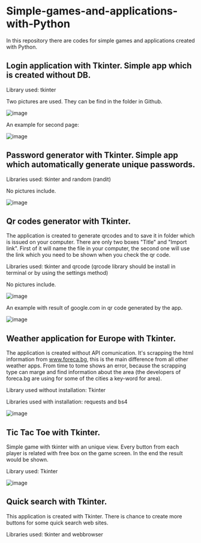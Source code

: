# Simple-games-and-applications-with-Python
In this repository there are codes for simple games and applications created with Python.

## Login application with Tkinter. Simple app which is created without DB.

Library used: tkinter

Two pictures are used. They can be find in the folder in Github.

![image](https://github.com/AlexanderBedrosyan/Simple-games-and-applications-with-Python/assets/126572116/8168f1f5-dc9f-4871-a893-77ac4115462f)

An example for second page:

![image](https://github.com/AlexanderBedrosyan/Simple-games-and-applications-with-Python/assets/126572116/606e1875-3ef0-4c9a-87f9-97d5f240d6f0)


## Password generator with Tkinter. Simple app which automatically generate unique passwords.
 
Libraries used: tkinter and random (randit)

No pictures include.

![image](https://github.com/AlexanderBedrosyan/Simple-games-and-applications-with-Python/assets/126572116/3e92308c-11da-4091-924f-f91585ebcc77)

## Qr codes generator with Tkinter.

The application is created to generate qrcodes and to save it in folder which is issued on your computer. There are only two boxes "Title" and "Import link". First of it will name the file in your computer, the second one will use the link which you need to be shown when you check the qr code.

Libraries used: tkinter and qrcode (qrcode library should be install in terminal or by using the settings method)

No pictures include.

![image](https://github.com/AlexanderBedrosyan/Simple-games-and-applications-with-Python/assets/126572116/92dff229-d65c-4ef1-8bd0-168c71db37fa)

An example with result of google.com in qr code generated by the app.

![image](https://github.com/AlexanderBedrosyan/Simple-games-and-applications-with-Python/assets/126572116/fce32a3f-cc55-480b-8cb0-97b72244a2dd)

## Weather application for Europe with Tkinter.

The application is created without API comunication. It's scrapping the html information from www.foreca.bg, this is the main difference from all other weather apps. From time to tome shows an error, because the scrapping type can marge and find information about the area (the developers of foreca.bg are using for some of the cities a key-word for area).

Library used without installation: Tkinter

Libraries used with installation: requests and bs4 

![image](https://github.com/AlexanderBedrosyan/Simple-games-and-applications-with-Python/assets/126572116/9b6296d8-430e-44b3-8903-8b55ed6e137c)

## Tic Tac Toe with Tkinter.

Simple game with tkinter with an unique view. Every button from each player is related with free box on the game screen. In the end the result would be shown.

Library used: Tkinter

![image](https://github.com/AlexanderBedrosyan/Simple-games-and-applications-with-Python/assets/126572116/75f7ee37-e6fe-4fbf-80ab-a0bb741077b4)

## Quick search with Tkinter.

This application is created with Tkinter. There is chance to create more buttons for some quick search web sites. 

Libraries used: tkinter and webbrowser
